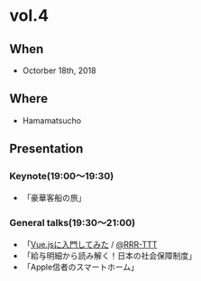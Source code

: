 # vol.4

## When
- Octorber 18th, 2018

## Where
- Hamamatsucho

## Presentation
### Keynote(19:00〜19:30)
- 「豪華客船の旅」

### General talks(19:30〜21:00)
- 「[Vue.jsに入門してみた](https://docs.google.com/presentation/d/1FIw5ud0T0_qzMg8MhWSKcsCT-po6kNYS_gqKtPi4kPU/edit) / [@RRR-TTT](https://github.com/RRR-TTT)
- 「給与明細から読み解く！日本の社会保障制度」
- 「Apple信者のスマートホーム」

